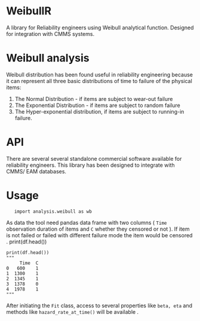 # WeibullR 
A library for Reliability engineers using Weibull analytical function. Designed for integration with CMMS systems.

# Weibull analysis
Weibull distribution has been found useful in reliability engineering because it can represent all three basic distributions of time to failure of the physical items: 

 1. The Normal Distribution - if items are subject to wear-out failure
 2. The Exponential Distribution - if items are subject to random failure
 3. The Hyper-exponential distribution, if items are subject to running-in failure.

# API 
There are several several standalone commercial software available for  reliability engineers. This library has been designed to integrate with CMMS/ EAM databases. 

# Usage
       import analysis.weibull as wb

As data the tool need pandas data frame with two columns ( `Time` observation duration of items and  `C` whether they censored or not ). If item is not failed or failed with different failure mode the item would be censored . 
print(df.head())

    print(df.head())
    """
         Time  C    
    0   600    1  
    1  1300    1  
    2  1345    1  
    3  1378    0  
    4  1978    1 
    """
After initiating the `Fit` class, access to several properties like `beta, eta` and methods like `hazard_rate_at_time()` will be available . 
